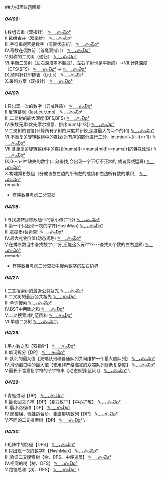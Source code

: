 ##力扣面试题解析
##### 04/06:
Ⅰ.数组去重（双指针）  [✎﹏ℳ๓₯°](/src/main/java/leetcode/clockIn/Main1.java) \
Ⅱ.数组合并（双指针）  [✎﹏ℳ๓₯°](/src/main/java/leetcode/clockIn/Main2.java) \
Ⅲ.字符串是否是数字（有限状态机）   [✎﹏ℳ๓₯°](/src/main/java/leetcode/sword/Main20.java) \
Ⅳ.奇数在偶数前（首尾双指针）     [✎﹏ℳ๓₯°](/src/main/java/leetcode/sword/Main21.java) \
Ⅴ.对称的二叉树（递归）     [✎﹏ℳ๓₯°](/src/main/java/leetcode/sword/Main28.java) \
Ⅵ.平衡二叉树（左右深度差不超过1、左右子树也是平衡的）->Ⅶ.计算深度（DFS\BFS）     [✎﹏ℳ๓₯°](/src/main/java/leetcode/sword/Main55_2.java) -> [✎﹏ℳ๓₯°](/src/main/java/leetcode/sword/Main55_1.java) \
Ⅸ.顺时针打印链表（l,r,t,b）    [✎﹏ℳ๓₯°](/src/main/java/leetcode/sword/Main29.java) \
Ⅹ.采购方案（双指针）     [✎﹏ℳ๓₯°](/src/main/java/leetcode/person/Main0.java) 
##### 04/07:
Ⅰ.只出现一次的数字（异或性质）  [✎﹏ℳ๓₯°](/src/main/java/leetcode/hot/Main136.java) \
Ⅱ.反转链表（last,cur,tmp）  [✎﹏ℳ๓₯°](/src/main/java/leetcode/hot/Main206.java) \
Ⅲ.二叉树的最大深度(DFS,BFS)  [✎﹏ℳ๓₯°](/src/main/java/leetcode/hot/Main104.java) \
Ⅳ.多数元素(优先摩尔投票、排序nums[n/2])  [✎﹏ℳ๓₯°](/src/main/java/leetcode/hot/Main169.java) \
Ⅴ.二叉树的直径(计算所有子树的深度并计较,深度最大的两个的和)  [✎﹏ℳ๓₯°](/src/main/java/leetcode/hot/Main543.java) \
Ⅵ.不重复的旋转数组中的查找(对有序的部分进行二分、int mid=l+((r-l)>>1))  [✎﹏ℳ๓₯°](/src/main/java/leetcode/clockIn/Main4.java)\
Ⅶ.含重复的旋转数组中的查找(nums[l]==nums[mid]==nums[r]的特殊处理)  [✎﹏ℳ๓₯°](/src/main/java/leetcode/clockIn/Main3.java) \
Ⅸ.0～n-1中缺失的数字(二分查找,会出现一个下标不正常的,或者异或运算)  [✎﹏ℳ๓₯°](/src/main/java/leetcode/sword/Main53.java) \
Ⅹ.构建乘积数组（分成该数左边的所有数的成绩和右边所有数的乘积） [✎﹏ℳ๓₯°](/src/main/java/leetcode/sword/Main66.java) \
remark:
- 有序数组考虑二分查找
##### 04/08:
Ⅰ.寻找旋转排序数组中的最小值(二分)  [✎﹏ℳ๓₯°](/src/main/java/leetcode/clockIn/Main4.java) \
Ⅱ.第一个只出现一次的字符(HashMap)  [✎﹏ℳ๓₯°](/src/main/java/leetcode/sword/Main50.java) \
Ⅲ.拿硬币(位运算)  [✎﹏ℳ๓₯°](/src/main/java/leetcode/lcp/Main6.java) \
Ⅳ.最大礼物价值(动态规划)  [✎﹏ℳ๓₯°](/src/main/java/leetcode/sword/Main47.java) \
Ⅴ.在排序数组中查找数字(二分,还能这么玩????---查找某个数的左右边界)  [✎﹏ℳ๓₯°](/src/main/java/leetcode/sword/Main53_1.java) \
remark:
- 有序数组考虑二分查找中搜索数字的左右边界
##### 04/27:
Ⅰ.二叉搜索树的最近公共祖先 [✎﹏ℳ๓₯°](/src/main/java/leetcode/sword/Main68_1.java) \
Ⅱ.二叉树的最近公共祖先  [✎﹏ℳ๓₯°](/src/main/java/leetcode/sword/Main68_2.java) \
Ⅲ.单词搜索  [✎﹏ℳ๓₯°](/src/main/java/leetcode/array/Main79.java) \
Ⅳ.BST中两数之和  [✎﹏ℳ๓₯°](/src/main/java/leetcode/tree/Main653.java) \
Ⅴ.二叉搜索树的范围和  [✎﹏ℳ๓₯°](/src/main/java/leetcode/tree/Main938.java) \
Ⅵ.单值二叉树  [✎﹏ℳ๓₯°](/src/main/java/leetcode/tree/Main965.java)\
##### 04/28:
Ⅰ.平方数之和【双指针】 [✎﹏ℳ๓₯°](/src/main/java/leetcode/Main633.java) \
Ⅱ.单词拆分【DP】  [✎﹏ℳ๓₯°](/src/main/java/leetcode/dp/Main139.java) \
Ⅲ.队列的最大值【双端队列和普通队列共同维护一个最大值队列】  [✎﹏ℳ๓₯°](/src/main/java/leetcode/sword/Main59_2.java) \
Ⅳ.滑动窗口中的最大值【使用非严格递减的双端队列降低复杂度】  [✎﹏ℳ๓₯°](/src/main/java/leetcode/sword/Main59_1.java) \
Ⅴ.最长不含重复字符的子字符串【动态规划(区间)】  [✎﹏ℳ๓₯°](/src/main/java/leetcode/sword/Main48.java) \
##### 04/29:
Ⅰ.青蛙过河【DP】 [✎﹏ℳ๓₯°](/src/main/java/leetcode/dp/Main403.java) \
Ⅱ.最长回文子串【DP】【暴力枚举】【中心扩散】  [✎﹏ℳ๓₯°](/src/main/java/leetcode/dp/Main5.java) \
Ⅲ.最小路径和【DP】  [✎﹏ℳ๓₯°](/src/main/java/leetcode/dp/Main64.java) \
Ⅳ.爬楼梯、青蛙跳台阶、斐波那切数列【DP】  [✎﹏ℳ๓₯°](/src/main/java/leetcode/dp/Main70.java) \
Ⅴ.不同的二叉搜索树【DP】  [✎﹏ℳ๓₯°](/src/main/java/leetcode/dp/Main96.java) \
##### 04/30:
Ⅰ.矩阵中的路径【DFS】 [✎﹏ℳ๓₯°](/src/main/java/leetcode/sword/Main12.java) \
Ⅱ.只出现一次的数字II【HashMap】  [✎﹏ℳ๓₯°](/src/main/java/leetcode/array/Main137.java) \
Ⅲ.验证二叉搜索树【树、DFS、中序遍历】  [✎﹏ℳ๓₯°](/src/main/java/leetcode/tree/Main98.java) \
Ⅳ.相同的树【树、DFS】  [✎﹏ℳ๓₯°](/src/main/java/leetcode/tree/Main100.java) \
Ⅴ.路径总和【树、DFS】  [✎﹏ℳ๓₯°](/src/main/java/leetcode/tree/Main112.java) \
